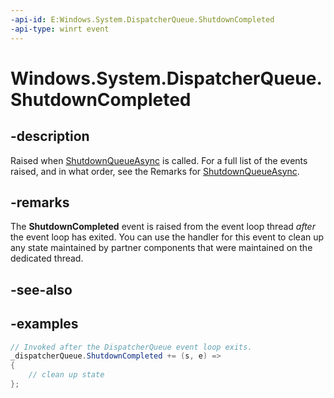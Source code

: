 ```yaml
---
-api-id: E:Windows.System.DispatcherQueue.ShutdownCompleted
-api-type: winrt event
---
```


<!-- Event syntax.
public event TypedEventHandler ShutdownCompleted<DispatcherQueue,  object>
-->

# Windows.System.DispatcherQueue.ShutdownCompleted

## -description

Raised when [ShutdownQueueAsync](./dispatcherqueuecontroller_shutdownqueueasync_542547627.md) is called. For a full list of the events raised, and in what order, see the Remarks for [ShutdownQueueAsync](./dispatcherqueuecontroller_shutdownqueueasync_542547627.md).

## -remarks

The **ShutdownCompleted** event is raised from the event loop thread *after* the event loop has exited. You can use the handler for this event to clean up any state maintained by partner components that were maintained on the dedicated thread.

## -see-also

## -examples

```csharp
// Invoked after the DispatcherQueue event loop exits.
_dispatcherQueue.ShutdownCompleted += (s, e) =>
{
    // clean up state
};
```
